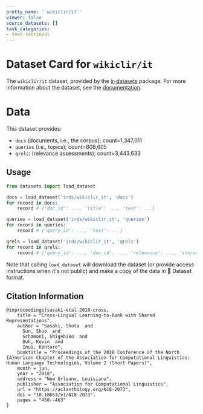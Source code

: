 ```yaml
---
pretty_name: '`wikiclir/it`'
viewer: false
source_datasets: []
task_categories:
- text-retrieval
---
```


# Dataset Card for `wikiclir/it`

The `wikiclir/it` dataset, provided by the [ir-datasets](https://ir-datasets.com/) package.
For more information about the dataset, see the [documentation](https://ir-datasets.com/wikiclir#wikiclir/it).

# Data

This dataset provides:
 - `docs` (documents, i.e., the corpus); count=1,347,011
 - `queries` (i.e., topics); count=808,605
 - `qrels`: (relevance assessments); count=3,443,633


## Usage

```python
from datasets import load_dataset

docs = load_dataset('irds/wikiclir_it', 'docs')
for record in docs:
    record # {'doc_id': ..., 'title': ..., 'text': ...}

queries = load_dataset('irds/wikiclir_it', 'queries')
for record in queries:
    record # {'query_id': ..., 'text': ...}

qrels = load_dataset('irds/wikiclir_it', 'qrels')
for record in qrels:
    record # {'query_id': ..., 'doc_id': ..., 'relevance': ..., 'iteration': ...}

```

Note that calling `load_dataset` will download the dataset (or provide access instructions when it's not public) and make a copy of the
data in 🤗 Dataset format.

## Citation Information

```
@inproceedings{sasaki-etal-2018-cross,
    title = "Cross-Lingual Learning-to-Rank with Shared Representations",
    author = "Sasaki, Shota  and
      Sun, Shuo  and
      Schamoni, Shigehiko  and
      Duh, Kevin  and
      Inui, Kentaro",
    booktitle = "Proceedings of the 2018 Conference of the North {A}merican Chapter of the Association for Computational Linguistics: Human Language Technologies, Volume 2 (Short Papers)",
    month = jun,
    year = "2018",
    address = "New Orleans, Louisiana",
    publisher = "Association for Computational Linguistics",
    url = "https://aclanthology.org/N18-2073",
    doi = "10.18653/v1/N18-2073",
    pages = "458--463"
}
```
